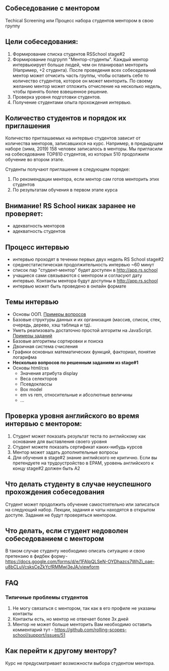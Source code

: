 ## Собеседование с ментором 
Techical Screening или Процесс набора студентов ментором в свою группу

## Цели собеседования:
1. Формирование списка студентов RSSchool stage#2
2. Формирование подгрупп "Ментор-студенты". 
Каждый ментор интервьюирует больше людей, чем он планировал менторить (Например, +2 студента). 
После проведения всех собеседований ментор может отчисить часть группы, чтобы оставить себе то количество студентов, которое он может менторить. По своему желанию ментор может отложить отчисление на несколько недель, чтобы принять более взвешенное решение.
3. Проверка уровня подготовки студентов. 
4. Получение студентами опыта прохождения интервью. 

## Количество студентов и порядок их приглашения
Количество приглашаемых на интервью студентов зависит от количества менторов, записавшихся на курс.
Например, в предыдущем наборе (зима, 2019) 158 человек записалось в менторы. Мы пригласили на собеседование TOP810 студентов, из которых 510 продолжили обучение во втором этапе.  

Студенты получают приглашение в следующем порядке:
 1. По рекомендации ментора, если ментор сам готов менторить этих студентов
 2. По результатам обучения в первом этапе курса

## Внимание! RS School никак заранее не проверяет:
- адекватность менторов
- адекватность студентов 

## Процесс интервью
- интервью проходят в течении первых двух недель RS School stage#2  
- среднестатистическая продолжительность интервью ~60 минут
- список пар "студент-ментор" будет доступен в http://app.rs.school
- учащиеся сами связываются с ментором и согласуют дату интервью. Контакты ментора будут доступны в http://app.rs.school 
- интервью может быть проведено в онлайн формате 

## Темы интервью
  - Основы ООП. [Примеры вопросов](https://habrahabr.ru/post/345658/)
  - Базовые структуры данных и их организация (массив, список, стек, очередь, дерево, хэш таблица и тд). 
  - Уметь реализовать достаточно простой алгоритм на JavaScript. [Примеры заданий](  
http://www.codewars.com/kata/search/java?q=&r%5B%5D=-7&tags=Algorithms&beta=false) 
  - Базовые алгоритмы сортировки и поиска
  - Двоичная система счисления 
  - Графики основных математических функций, факториал, понятие логарифма
  - **Несколько вопросов по решенным заданиям из stage#1**
  - Основы html/css
      - Значения атрибута display
      - Веса селекторов
      - Псевдоклассы
      - Box model 
      - em vs rem, относительные и абсолютные величины
      - ...

## Проверка уровня английского во время интервью с ментором:
1. Студент может показать результат теста по английскому как основание для выставления своего уровня
2. Студент можете показать сертификат каких-нибудь курсов 
3. Ментор может задать дополнительные вопросы 
4. Для обучения в stage#2 знание английского не критично. Если вы претендуете на трудоустройство в EPAM, уровень английского к концу stage#2 должен быть A2 

## Что делать студенту в случае неуспешного прохождения собеседования
Студент может продолжить обучение самостоятельно или записаться на следующий набор. Лекции, задания и чаты находятся в открытом доступе. Задания не будут проверяться ментором.  

## Что делать, если студент недоволен собеседованием с ментором
В таком случае студенту необходимо описать ситуацию и свою претензию в фидбек форму -  https://docs.google.com/forms/d/e/1FAIpQLSeN-OYDhazcs7WhZi_oae-u8bCLuVcsksCeZkYcfRMMwj3eJA/viewform

## FAQ
### Типичные проблемы студентов
1) Не могу связаться с ментором, так как в его профиле не указаны контакты 
2) Контакты есть, но ментор не отвечает более 3х дней
3) Ментор не может больше менторить
Вам необходимо оставить комментарий тут - https://github.com/rolling-scopes-school/support/issues/51

## Как перейти к другому ментору?
Курс не предусматривает возможности выбора студентом ментора.